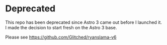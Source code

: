 # Deprecated

This repo has been deprecated since Astro 3 came out before I launched it. I made the decision to start fresh on the Astro 3 base. 

Please see https://github.com/Glitched/ryanslama-v6
